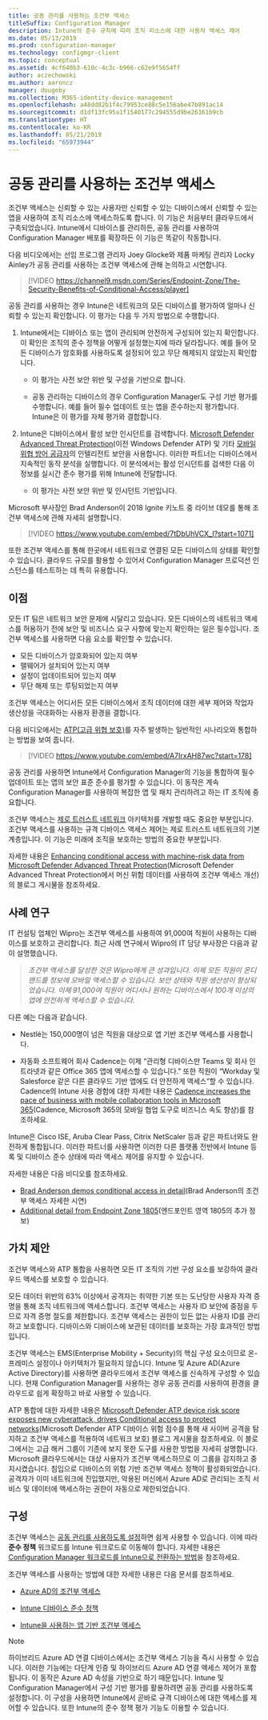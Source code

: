 ```yaml
---
title: 공동 관리를 사용하는 조건부 액세스
titleSuffix: Configuration Manager
description: Intune의 준수 규칙에 따라 조직 리소스에 대한 사용자 액세스 제어
ms.date: 05/13/2019
ms.prod: configuration-manager
ms.technology: configmgr-client
ms.topic: conceptual
ms.assetid: 4cf640b3-610c-4c3c-b966-c62e9f5654ff
author: aczechowski
ms.author: aaroncz
manager: dougeby
ms.collection: M365-identity-device-management
ms.openlocfilehash: a48dd82b1f4c79953ce88c5e156abe47b891ac14
ms.sourcegitcommit: d1df13fc95a1f1540177c294555d9be26161b9cb
ms.translationtype: HT
ms.contentlocale: ko-KR
ms.lasthandoff: 05/21/2019
ms.locfileid: "65973944"
---
```

# <a name="conditional-access-with-co-management"></a>공동 관리를 사용하는 조건부 액세스

조건부 액세스는 신뢰할 수 있는 사용자만 신뢰할 수 있는 디바이스에서 신뢰할 수 있는 앱을 사용하여 조직 리소스에 액세스하도록 합니다. 이 기능은 처음부터 클라우드에서 구축되었습니다. Intune에서 디바이스를 관리하든, 공동 관리를 사용하여 Configuration Manager 배포를 확장하든 이 기능은 똑같이 작동합니다.

다음 비디오에서는 선임 프로그램 관리자 Joey Glocke와 제품 마케팅 관리자 Locky Ainley가 공동 관리를 사용하는 조건부 액세스에 관해 논의하고 시연합니다.

> [!VIDEO https://channel9.msdn.com/Series/Endpoint-Zone/The-Security-Benefits-of-Conditional-Access/player]

공동 관리를 사용하는 경우 Intune은 네트워크의 모든 디바이스를 평가하여 얼마나 신뢰할 수 있는지 확인합니다. 이 평가는 다음 두 가지 방법으로 수행합니다.

1. Intune에서는 디바이스 또는 앱이 관리되며 안전하게 구성되어 있는지 확인합니다. 이 확인은 조직의 준수 정책을 어떻게 설정했는지에 따라 달라집니다. 예를 들어 모든 디바이스가 암호화를 사용하도록 설정되어 있고 무단 해제되지 않았는지 확인합니다.  

    - 이 평가는 사전 보안 위반 및 구성을 기반으로 합니다.  

    - 공동 관리하는 디바이스의 경우 Configuration Manager도 구성 기반 평가를 수행합니다. 예를 들어 필수 업데이트 또는 앱을 준수하는지 평가합니다. Intune은 이 평가를 자체 평가와 결합합니다.  

2. Intune은 디바이스에서 활성 보안 인시던트를 검색합니다. [Microsoft Defender Advanced Threat Protection](https://docs.microsoft.com/windows/security/threat-protection/windows-defender-atp/get-started)(이전 Windows Defender ATP) 및 기타 [모바일 위협 방어 공급자](https://www.lookout.com/about/partners/microsoft)의 인텔리전트 보안을 사용합니다. 이러한 파트너는 디바이스에서 지속적인 동작 분석을 실행합니다. 이 분석에서는 활성 인시던트를 검색한 다음 이 정보를 실시간 준수 평가를 위해 Intune에 전달합니다.  

    - 이 평가는 사전 보안 위반 및 인시던트 기반입니다.  

Microsoft 부사장인 Brad Anderson이 2018 Ignite 키노트 중 라이브 데모를 통해 조건부 액세스에 관해 자세히 설명합니다. 

> [!VIDEO https://www.youtube.com/embed/7tDbUhVCX_I?start=1071]

또한 조건부 액세스를 통해 한곳에서 네트워크로 연결된 모든 디바이스의 상태를 확인할 수 있습니다. 클라우드 규모를 활용할 수 있어서 Configuration Manager 프로덕션 인스턴스를 테스트하는 데 특히 유용합니다.


## <a name="benefits"></a>이점

모든 IT 팀은 네트워크 보안 문제에 시달리고 있습니다. 모든 디바이스의 네트워크 액세스를 허용하기 전에 보안 및 비즈니스 요구 사항에 맞는지 확인하는 일은 필수입니다. 조건부 액세스를 사용하면 다음 요소를 확인할 수 있습니다. 
- 모든 디바이스가 암호화되어 있는지 여부  
- 맬웨어가 설치되어 있는지 여부  
- 설정이 업데이트되어 있는지 여부  
- 무단 해제 또는 루팅되었는지 여부  

조건부 액세스는 어디서든 모든 디바이스에서 조직 데이터에 대한 세부 제어와 작업자 생산성을 극대화하는 사용자 환경을 결합니다.

다음 비디오에서는 [ATP(고급 위협 보호)](https://www.microsoft.com/windowsforbusiness/windows-atp)를 자주 발생하는 일반적인 시나리오와 통합하는 방법을 보여 줍니다.

> [!VIDEO https://www.youtube.com/embed/A7IrxAH87wc?start=178]

공동 관리를 사용하면 Intune에서 Configuration Manager의 기능을 통합하여 필수 업데이트 또는 앱의 보안 표준 준수를 평가할 수 있습니다. 이 동작은 계속 Configuration Manager를 사용하여 복잡한 앱 및 패치 관리하려고 하는 IT 조직에 중요합니다.

조건부 액세스는 [제로 트러스트 네트워크](https://cloudblogs.microsoft.com/microsoftsecure/2018/06/14/building-zero-trust-networks-with-microsoft-365/) 아키텍처를 개발할 때도 중요한 부분입니다. 조건부 액세스를 사용하는 규격 디바이스 액세스 제어는 제로 트러스트 네트워크의 기본 계층입니다. 이 기능은 미래에 조직을 보호하는 방법의 중요한 부분입니다.

자세한 내용은 [Enhancing conditional access with machine-risk data from Microsoft Defender Advanced Threat Protection](https://techcommunity.microsoft.com/t5/Enterprise-Mobility-Security/Enhancing-conditional-access-with-machine-risk-data-from-Windows/ba-p/250559)(Microsoft Defender Advanced Threat Protection에서 머신 위험 데이터를 사용하여 조건부 액세스 개선)의 블로그 게시물을 참조하세요.



## <a name="case-studies"></a>사례 연구

IT 컨설팅 업체인 Wipro는 조건부 액세스를 사용하여 91,000여 직원이 사용하는 디바이스를 보호하고 관리합니다. 최근 사례 연구에서 Wipro의 IT 담당 부사장은 다음과 같이 설명했습니다.

> *조건부 액세스를 달성한 것은 Wipro에게 큰 성과입니다. 이제 모든 직원이 온디맨드를 정보에 모바일 액세스할 수 있습니다.* 
> *보안 상태와 직원 생산성이 향상되었습니다. 이제 91,000여 직원이 어디서나 원하는 디바이스에서 100개 이상의 앱에 안전하게 액세스할 수 있습니다.*

<!-- waiting for the case study to be public
For more information, see [Wipro drives mobile productivity with Microsoft cloud security tools to improve customer engagements](https://customers.microsoft.com/story/446f72f9-2f50-4697-b688-6d279786e010)
-->

다른 예는 다음과 같습니다. 

- Nestlé는 150,000명이 넘은 직원을 대상으로 앱 기반 조건부 액세스를 사용합니다.  

- 자동화 소프트웨어 회사 Cadence는 이제 “관리형 디바이스만 Teams 및 회사 인트라넷과 같은 Office 365 앱에 액세스할 수 있습니다." 또한 직원이 “Workday 및 Salesforce 같은 다른 클라우드 기반 앱에도 더 안전하게 액세스”할 수 있습니다. Cadence의 Intune 사용 경험에 대한 자세한 내용은 [Cadence increases the pace of business with mobile collaboration tools in Microsoft 365](https://customers.microsoft.com/story/cadence-partner-professional-services-microsoft-365)(Cadence, Microsoft 365의 모바일 협업 도구로 비즈니스 속도 향상)를 참조하세요.

Intune은 Cisco ISE, Aruba Clear Pass, Citrix NetScaler 등과 같은 파트너와도 완전하게 통합됩니다. 이러한 파트너를 사용하면 이러한 다른 플랫폼 전반에서 Intune 등록 및 디바이스 준수 상태에 따라 액세스 제어를 유지할 수 있습니다.

자세한 내용은 다음 비디오를 참조하세요.
- [Brad Anderson demos conditional access in detail](https://youtu.be/8321obNofgM?t=547)(Brad Anderson의 조건부 액세스 자세한 시연)  
- [Additional detail from Endpoint Zone 1805](https://youtu.be/f-ILlEuBFZg?t=196)(엔드포인트 영역 1805의 추가 정보)  


## <a name="value-proposition"></a>가치 제안

조건부 액세스와 ATP 통합을 사용하면 모든 IT 조직의 기반 구성 요소를 보강하여 클라우드 액세스를 보호할 수 있습니다.

모든 데이터 위반의 63% 이상에서 공격자는 취약한 기본 또는 도난당한 사용자 자격 증명을 통해 조직 네트워크에 액세스합니다. 조건부 액세스는 사용자 ID 보안에 중점을 두므로 자격 증명 절도를 제한합니다. 조건부 액세스는 권한이 있든 없는 사용자 ID를 관리하고 보호합니다. 디바이스와 디바이스에 보관된 데이터를 보호하는 가장 효과적인 방법입니다.

조건부 액세스는 EMS(Enterprise Mobility + Security)의 핵심 구성 요소이므로 온-프레미스 설정이나 아키텍처가 필요하지 않습니다. Intune 및 Azure AD(Azure Active Directory)를 사용하면 클라우드에서 조건부 액세스를 신속하게 구성할 수 있습니다. 현재 Configuration Manager를 사용하는 경우 공동 관리를 사용하여 환경을 클라우드로 쉽게 확장하고 바로 사용할 수 있습니다.

ATP 통합에 대한 자세한 내용은 [Microsoft Defender ATP device risk score exposes new cyberattack, drives Conditional access to protect networks](https://cloudblogs.microsoft.com/microsoftsecure/2018/11/28/windows-defender-atp-device-risk-score-exposes-new-cyberattack-drives-conditional-access-to-protect-networks/)(Microsoft Defender ATP 디바이스 위험 점수를 통해 새 사이버 공격을 탐지하고 조건부 액세스를 적용하여 네트워크 보호) 블로그 게시물을 참조하세요. 이 블로그에서는 고급 해커 그룹이 기존에 보지 못한 도구를 사용한 방법을 자세히 설명합니다. Microsoft 클라우드에서는 대상 사용자가 조건부 액세스하므로 이 그룹을 감지하고 중지시켰습니다. 침입으로 디바이스의 위험 기반 조건부 액세스 정책이 활성화되었습니다. 공격자가 이미 네트워크에 진입했지만, 악용된 머신에서 Azure AD로 관리되는 조직 서비스 및 데이터에 액세스하는 권한이 자동으로 제한되었습니다.



## <a name="configure"></a>구성

조건부 액세스는 [공동 관리를 사용하도록 설정](/sccm/comanage/how-to-enable)하면 쉽게 사용할 수 있습니다. 이에 따라 **준수 정책** 워크로드를 Intune 워크로드로 이동해야 합니다. 자세한 내용은 [Configuration Manager 워크로드를 Intune으로 전환하는 방법](/sccm/comanage/how-to-switch-workloads)을 참조하세요. 

조건부 액세스를 사용하는 방법에 대한 자세한 내용은 다음 문서를 참조하세요. 

- [Azure AD의 조건부 액세스](https://docs.microsoft.com/azure/active-directory/active-directory-conditional-access-azure-portal)  

- [Intune 디바이스 준수 정책](https://docs.microsoft.com/intune/device-compliance)  

- [Intune을 사용하는 앱 기반 조건부 액세스](https://docs.microsoft.com/intune/app-based-conditional-access-intune)  

> [!Note]  
> 하이브리드 Azure AD 연결 디바이스에서는 조건부 액세스 기능을 즉시 사용할 수 있습니다. 이러한 기능에는 다단계 인증 및 하이브리드 Azure AD 연결 액세스 제어가 포함됩니다. 이 동작은 Azure AD 속성을 기반으로 하기 때문입니다. Intune 및 Configuration Manager에서 구성 기반 평가를 활용하려면 공동 관리를 사용하도록 설정합니다. 이 구성을 사용하면 Intune에서 곧바로 규격 디바이스에 대한 액세스를 제어할 수 있습니다. 또한 Intune의 준수 정책 평가 기능도 이용할 수 있습니다.  

